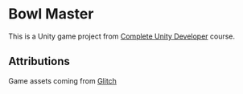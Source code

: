 # Bowl Master

This is a Unity game project from [Complete Unity Developer](https://www.completeunitydeveloper.com/) course.

## Attributions

Game assets coming from [Glitch](http://http://www.glitchthegame.com/)